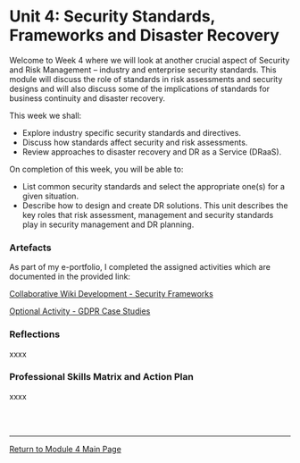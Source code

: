 # Unit 4: Security Standards, Frameworks and Disaster Recovery

Welcome to Week 4 where we will look at another crucial aspect of Security and Risk Management – industry and enterprise security standards. This module will discuss the role of standards in risk assessments and security designs and will also discuss some of the implications of standards for business continuity and disaster recovery.

This week we shall:
 - Explore industry specific security standards and directives.
 - Discuss how standards affect security and risk assessments.
 - Review approaches to disaster recovery and DR as a Service (DRaaS).

On completion of this week, you will be able to:
 - List common security standards and select the appropriate one(s) for a given situation.
 - Describe how to design and create DR solutions.
This unit describes the key roles that risk assessment, management and security standards play in security management and DR planning.

### Artefacts 
As part of my e-portfolio, I completed the assigned activities which are documented in the provided link:

[Collaborative Wiki Development - Security Frameworks](NS_Unit04_WikiActivity.md)

[Optional Activity - GDPR Case Studies](NS_Unit03_Scanning.md)

### Reflections
xxxx

### Professional Skills Matrix and Action Plan
xxxx

<br><br>

--- 

[Return to Module 4 Main Page](ISM_main.md)
